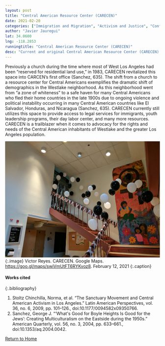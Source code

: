 ```yaml
---
layout: post
title: "Central American Resource Center (CARECEN)"
date: 2021-02-20
categories: ["Immigration and Migration", "Activism and Justice", "Conflict and Solidarity"]
author: "Javier Jauregui"
lat: 34.0600
lng: -118.2853
runningtitle: "Central American Resource Center (CARECEN)"
desc: "Current and original Central American Resource Center (CARECEN) office located in Westlake"
---
```

Previously a church during the time where most of West Los Angeles had been “reserved for residential land use,” in 1983, CARECEN revitalized this space into CARCEN’s first office (Sanchez, 635). The shift from a church to a resource center for Central Americans exemplifies the dramatic shift of demographics in the Westlake neighborhood. As this neighborhood went from “a zone of whiteness” to a safe haven for many Central Americans who fled their home countries in the late 1900s due to ongoing violence and political instability occurring in many Central American countries like El Salvador, Honduras, and Nicaragua (Sanchez, 635). CARECEN currently still utilizes this space to provide access to legal services for immigrants, youth leadership programs, their day labor center, and many more resources. CARECEN is a trailblazer when it comes to advocacy for the rights and needs of the Central American inhabitants of Westlake and the greater Los Angeles population.

![CARECEN Office Headquarters](images/CARECENOfficeHeadquarters_Pin1_image1.jpg)
   {:.image} 
Victor Reyes. CARECEN. Google Maps. https://goo.gl/maps/swiVmUtFT6RYKvoz8. February 12, 2021
   {:.caption} 

#### Works cited

{:.bibliography}
1. Stoltz Chinchilla, Norma, et al. “The Sanctuary Movement and Central American Activism in Los Angeles.” Latin American Perspectives, vol. 36, no. 6, 2009, pp. 101–126., doi:10.1177/0094582x09350766. 
2. Sanchez, George J. “‘What's Good for Boyle Heights Is Good for the Jews’: Creating Multiculturalism on the Eastside during the 1950s.” American Quarterly, vol. 56, no. 3, 2004, pp. 633–661., doi:10.1353/aq.2004.0042. 

[Return to Home](https://uclachicanxstudies.github.io/BarrioSuburbanisms/)
